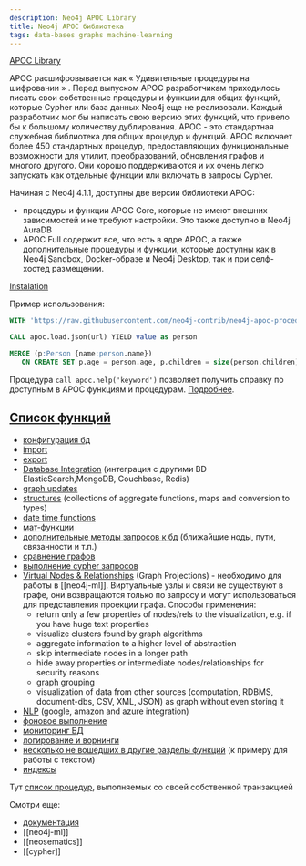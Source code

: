 ```yaml
---
description: Neo4j APOC Library
title: Neo4j APOC библиотека
tags: data-bases graphs machine-learning
---
```

[APOC Library](https://neo4j.com/developer/neo4j-apoc/)

APOC расшифровывается как « Удивительные процедуры на шифровании » . Перед выпуском APOC разработчикам приходилось писать свои собственные процедуры и функции для общих функций, которые Cypher или база данных Neo4j еще не реализовали. Каждый разработчик мог бы написать свою версию этих функций, что привело бы к большому количеству дублирования. APOC - это стандартная служебная библиотека для общих процедур и функций. APOC включает более 450 стандартных процедур, предоставляющих функциональные возможности для утилит, преобразований, обновления графов и многого другого. Они хорошо поддерживаются и их очень легко запускать как отдельные функции или включать в запросы Cypher.

Начиная с Neo4j 4.1.1, доступны две версии библиотеки APOC:

- процедуры и функции APOC Core, которые не имеют внешних зависимостей и не требуют настройки. Это также доступно в Neo4j AuraDB
- APOC Full содержит все, что есть в ядре APOC, а также дополнительные процедуры и функции, которые доступны как в Neo4j Sandbox, Docker-образе и Neo4j Desktop, так и при селф-хостед размещении.

[Instalation](https://neo4j.com/labs/apoc/4.3/installation/)

Пример использования:

```sql
WITH 'https://raw.githubusercontent.com/neo4j-contrib/neo4j-apoc-procedures/4.3/core/src/test/resources/person.json' AS url

CALL apoc.load.json(url) YIELD value as person

MERGE (p:Person {name:person.name})
   ON CREATE SET p.age = person.age, p.children = size(person.children)
```

Процедура `call apoc.help('keyword')` позволяет получить справку по доступным в APOC функциям и процедурам. [Подробнее](https://neo4j.com/labs/apoc/4.3/help/).

## [Список функций](https://neo4j.com/labs/apoc/4.3/overview/)

- [конфигурация бд](https://neo4j.com/labs/apoc/4.3/config/)
- [import](https://neo4j.com/labs/apoc/4.3/import/)
- [export](https://neo4j.com/labs/apoc/4.3/export/)
- [Database Integration](https://neo4j.com/labs/apoc/4.3/database-integration/) (интеграция с другими BD ElasticSearch,MongoDB, Couchbase, Redis)
- [graph updates](https://neo4j.com/labs/apoc/4.3/graph-updates/)
- [structures](https://neo4j.com/labs/apoc/4.3/data-structures/) (collections of aggregate functions, maps and conversion to types)
- [date time functions](https://neo4j.com/labs/apoc/4.3/temporal/)
- [мат-функции](https://neo4j.com/labs/apoc/4.3/mathematical/)
- [дополнительные методы запросов к бд](https://neo4j.com/labs/apoc/4.3/graph-querying/) (ближайшие ноды, пути, связанности и т.п.)
- [сравнение графов](https://neo4j.com/labs/apoc/4.3/comparing-graphs/)
- [выполнение cypher запросов](https://neo4j.com/labs/apoc/4.3/cypher-execution/)
- [Virtual Nodes & Relationships](https://neo4j.com/labs/apoc/4.3/virtual/) (Graph Projections) - необходимо для работы в [[neo4j-ml]]. Виртуальные узлы и связи не существуют в графе, они возвращаются только по запросу и могут использоваться для представления проекции графа. Способы применения:
  - return only a few properties of nodes/rels to the visualization, e.g. if you have huge text properties
  - visualize clusters found by graph algorithms
  - aggregate information to a higher level of abstraction
  - skip intermediate nodes in a longer path
  - hide away properties or intermediate nodes/relationships for security reasons
  - graph grouping
  - visualization of data from other sources (computation, RDBMS, document-dbs, CSV, XML, JSON) as graph without even storing it
- [NLP](https://neo4j.com/labs/apoc/4.3/nlp/) (google, amazon and azure integration)
- [фоновое выполнение](https://neo4j.com/labs/apoc/4.3/background-operations/)
- [мониторинг БД](https://neo4j.com/labs/apoc/4.3/database-introspection/)
- [логирование и ворнинги](https://neo4j.com/labs/apoc/4.3/operational/)
- [несколько не вошедших в другие разделы функций](https://neo4j.com/labs/apoc/4.3/misc/) (к примеру для работы с текстом)
- [индексы](https://neo4j.com/labs/apoc/4.3/indexes/)

Тут [список процедур](https://neo4j.com/labs/apoc/4.3/transaction/), выполняемых со своей собственной транзакцией

Смотри еще:

- [документация](https://neo4j.com/labs/apoc/4.3/)
- [[neo4j-ml]]
- [[neosematics]]
- [[cypher]]
